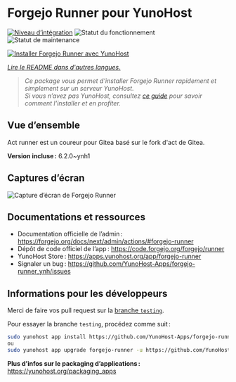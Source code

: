 <!--
Nota bene : ce README est automatiquement généré par <https://github.com/YunoHost/apps/tree/master/tools/readme_generator>
Il NE doit PAS être modifié à la main.
-->

# Forgejo Runner pour YunoHost

[![Niveau d’intégration](https://apps.yunohost.org/badge/integration/forgejo-runner)](https://ci-apps.yunohost.org/ci/apps/forgejo-runner/)
![Statut du fonctionnement](https://apps.yunohost.org/badge/state/forgejo-runner)
![Statut de maintenance](https://apps.yunohost.org/badge/maintained/forgejo-runner)

[![Installer Forgejo Runner avec YunoHost](https://install-app.yunohost.org/install-with-yunohost.svg)](https://install-app.yunohost.org/?app=forgejo-runner)

*[Lire le README dans d'autres langues.](./ALL_README.md)*

> *Ce package vous permet d’installer Forgejo Runner rapidement et simplement sur un serveur YunoHost.*  
> *Si vous n’avez pas YunoHost, consultez [ce guide](https://yunohost.org/install) pour savoir comment l’installer et en profiter.*

## Vue d’ensemble

Act runner est un coureur pour Gitea basé sur le fork d'act de Gitea.


**Version incluse :** 6.2.0~ynh1

## Captures d’écran

![Capture d’écran de Forgejo Runner](./doc/screenshots/example.jpg)

## Documentations et ressources

- Documentation officielle de l’admin : <https://forgejo.org/docs/next/admin/actions/#forgejo-runner>
- Dépôt de code officiel de l’app : <https://code.forgejo.org/forgejo/runner>
- YunoHost Store : <https://apps.yunohost.org/app/forgejo-runner>
- Signaler un bug : <https://github.com/YunoHost-Apps/forgejo-runner_ynh/issues>

## Informations pour les développeurs

Merci de faire vos pull request sur la [branche `testing`](https://github.com/YunoHost-Apps/forgejo-runner_ynh/tree/testing).

Pour essayer la branche `testing`, procédez comme suit :

```bash
sudo yunohost app install https://github.com/YunoHost-Apps/forgejo-runner_ynh/tree/testing --debug
ou
sudo yunohost app upgrade forgejo-runner -u https://github.com/YunoHost-Apps/forgejo-runner_ynh/tree/testing --debug
```

**Plus d’infos sur le packaging d’applications :** <https://yunohost.org/packaging_apps>
